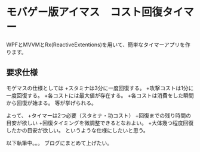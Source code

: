 モバゲー版アイマス　コスト回復タイマー
======================================

WPFとMVVMとRx(ReactiveExtentions)を用いて、簡単なタイマーアプリを作ります。

要求仕様
--------

モゲマスの仕様としては
+スタミナは3分に一度回復する。
+攻撃コストは1分に一度回復する。
+各コストには最大値が存在する。
+各コストは消費をした瞬間から回復が始まる。
等が挙げられる。

よって、
+タイマーは2つ必要（スタミナ・功コスト）
+回復までの残り時間の目安が欲しい
+回復タイミングを微調整できるとなおよい。
+大体幾つ程度回復したかの目安が欲しい。
というような仕様にしたいと思う。


以下執筆中。。。
ブログにまとめて上げたい。
